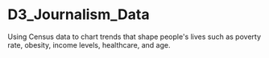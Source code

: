 # D3_Journalism_Data
Using Census data to chart trends that shape people's lives such as poverty rate, obesity, income levels, healthcare, and age.
